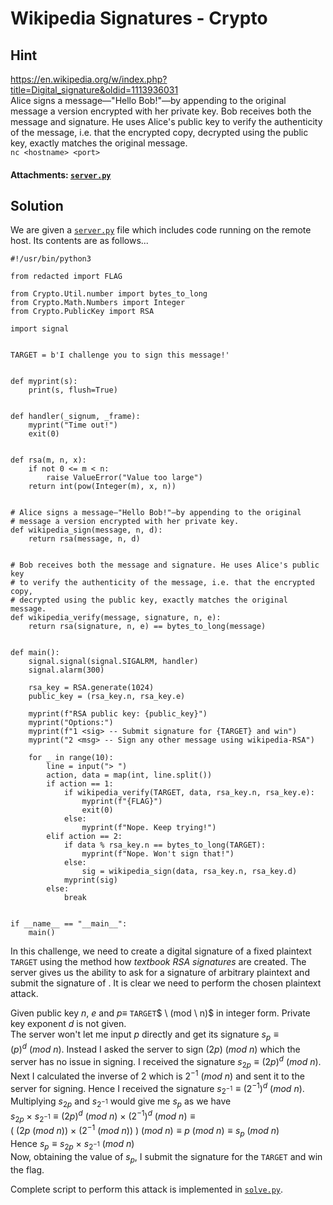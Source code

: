 # Wikipedia Signatures - Crypto

## Hint

https://en.wikipedia.org/w/index.php?title=Digital_signature&oldid=1113936031 <br>
Alice signs a message—"Hello Bob!"—by appending to the original message a version encrypted with her private key. Bob receives both the message and signature. He uses Alice's public key to verify the authenticity of the message, i.e. that the encrypted copy, decrypted using the public key, exactly matches the original message.<br> 
`nc <hostname> <port>`

#### Attachments: [`server.py`](./server.py)

## Solution

We are given a [`server.py`](./server.py) file which includes code running on the remote host. Its contents are as follows... <br>

```python3
#!/usr/bin/python3

from redacted import FLAG

from Crypto.Util.number import bytes_to_long
from Crypto.Math.Numbers import Integer
from Crypto.PublicKey import RSA

import signal


TARGET = b'I challenge you to sign this message!'


def myprint(s):
    print(s, flush=True)


def handler(_signum, _frame):
    myprint("Time out!")
    exit(0)


def rsa(m, n, x):
    if not 0 <= m < n:
        raise ValueError("Value too large")
    return int(pow(Integer(m), x, n))


# Alice signs a message—"Hello Bob!"—by appending to the original 
# message a version encrypted with her private key. 
def wikipedia_sign(message, n, d):
    return rsa(message, n, d)


# Bob receives both the message and signature. He uses Alice's public key 
# to verify the authenticity of the message, i.e. that the encrypted copy,
# decrypted using the public key, exactly matches the original message.
def wikipedia_verify(message, signature, n, e):
    return rsa(signature, n, e) == bytes_to_long(message)


def main():
    signal.signal(signal.SIGALRM, handler)
    signal.alarm(300)

    rsa_key = RSA.generate(1024)
    public_key = (rsa_key.n, rsa_key.e)

    myprint(f"RSA public key: {public_key}")
    myprint("Options:")
    myprint(f"1 <sig> -- Submit signature for {TARGET} and win")
    myprint("2 <msg> -- Sign any other message using wikipedia-RSA")

    for _ in range(10):
        line = input("> ")
        action, data = map(int, line.split())
        if action == 1:
            if wikipedia_verify(TARGET, data, rsa_key.n, rsa_key.e):
                myprint(f"{FLAG}")
                exit(0)
            else:
                myprint(f"Nope. Keep trying!") 
        elif action == 2:
            if data % rsa_key.n == bytes_to_long(TARGET):
                myprint(f"Nope. Won't sign that!") 
            else:
                sig = wikipedia_sign(data, rsa_key.n, rsa_key.d)
            myprint(sig)
        else:
            break


if __name__ == "__main__":
    main()
```

In this challenge, we need to create a digital signature of a fixed plaintext `TARGET` using the method how *textbook RSA signatures* are created. The server gives us the ability to ask for a signature of arbitrary plaintext and submit the signature of . It is clear we need to perform the chosen plaintext attack.

Given public key $n$, $e$ and  $p \equiv$ `TARGET`$ \ (mod \ n)$ in integer form. Private key exponent $d$ is not given.<br>
The server won't let me input $p$ directly and get its signature ${s_p} \equiv (p)^d \ (mod\ n)$. Instead I asked the server to sign $(2p) \ (mod\ n)$ which the server has no issue in signing. I received the signature ${s_{2p}}\equiv(2p)^d \ (mod\ n)$. Next I calculated the inverse of $2$ which is $2^{-1} \ (mod\ n)$ and sent it to the server for signing. Hence I received the signature ${s_{2^{-1}}}\equiv {(2^{-1})^d}\ (mod\ n)$. Multiplying ${s_{2p}}$ and ${s_{2^{-1}}}$ would give me ${s_p}$ as we have <br>
${s_{2p}}\ ×\ {s_{2^{-1}}} \equiv (2p)^d \ (mod\ n)\ ×\ {(2^{-1})^d}\ (mod\ n) \equiv (\ (2p \ (mod\ n)) \ ×\  (2^{-1} \ (mod\ n))\ ) \ (mod\ n) \equiv p \ (mod\ n) \equiv s_p \ (mod\ n)$<br>
Hence $s_p \equiv {s_{2p}}\ ×\ {s_{2^{-1}}} \ (mod\ n)$ <br>
Now, obtaining the value of $s_p$, I submit the signature for the `TARGET` and win the flag.

Complete script to perform this attack is implemented in [`solve.py`](./solve.py).